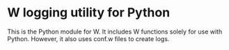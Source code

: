 # W logging utility for Python

This is the Python module for W. It includes W functions solely for use with Python. 
However, it also uses conf.w files to create logs.
